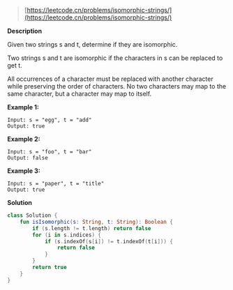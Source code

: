 > [https://leetcode.cn/problems/isomorphic-strings/](https://leetcode.cn/problems/isomorphic-strings/)

**Description**

Given two strings s and t, determine if they are isomorphic.

Two strings s and t are isomorphic if the characters in s can be replaced to get t.

All occurrences of a character must be replaced with another character while preserving the order of characters. No two characters may map to the same character, but a character may map to itself.

**Example 1:**
```text
Input: s = "egg", t = "add"
Output: true
```
**Example 2:**
```text
Input: s = "foo", t = "bar"
Output: false
```
**Example 3:**
```text
Input: s = "paper", t = "title"
Output: true
```

**Solution**
```kotlin
class Solution {
    fun isIsomorphic(s: String, t: String): Boolean {
        if (s.length != t.length) return false
        for (i in s.indices) {
            if (s.indexOf(s[i]) != t.indexOf(t[i])) {
                return false
            }
        }
        return true
    }
}
```